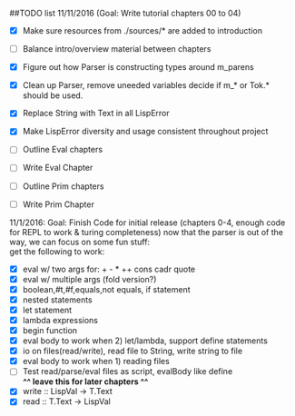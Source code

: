 ##TODO list
11/11/2016 (Goal: Write tutorial chapters 00 to 04)
- [x] Make sure resources from ./sources/* are added to introduction
- [ ] Balance intro/overview material between chapters
- [x] Figure out how Parser is constructing types around m_parens
- [x] Clean up Parser, remove uneeded variables decide if m_* or Tok.* should be used.
- [x] Replace String with Text in all LispError
- [x] Make LispError diversity and usage consistent throughout project
- [ ] Outline Eval chapters
- [ ] Write Eval Chapter
- [ ] Outline Prim chapters
- [ ] Write Prim Chapter



11/1/2016: Goal: Finish Code for initial release (chapters 0-4, enough code for REPL to work & turing completeness)
now that the parser is out of the way, we can focus on some fun stuff:    
get the following to work:  
- [x] eval w/ two args for: + - * ++ cons cadr quote    
- [x] eval w/ multiple args (fold version?)     
- [x] boolean,#t,#f,equals,not equals, if statement    
- [x] nested statements    
- [x] let statement    
- [x] lambda expressions    
- [x] begin function    
- [x] eval body to work when 2) let/lambda, support define statements    
- [x] io on files(read/write), read file to String, write string to file    
- [x] eval body to work when 1) reading files
- [ ] Test read/parse/eval files as script, evalBody like define    
**^^ leave this for later chapters ^^**    
- [x] write :: LispVal -> T.Text     
- [x] read  ::            T.Text -> LispVal     
